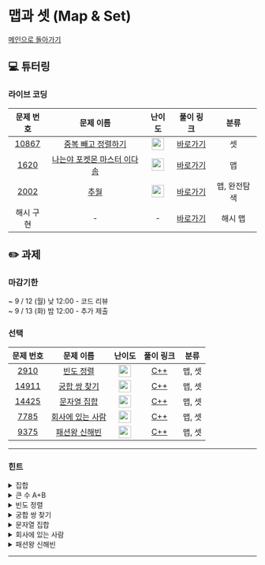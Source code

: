 # 맵과 셋 (Map & Set)

[메인으로 돌아가기](https://github.com/Altu-Bitu-3/Notice)

## 💻 튜터링

### 라이브 코딩

|                                 문제 번호                                 |                                           문제 이름                                            |                                       난이도                                       |                                                                                     풀이 링크                                                                                      |     분류     |
| :-----------------------------------------------------------------------: | :--------------------------------------------------------------------------------------------: | :--------------------------------------------------------------------------------: | :--------------------------------------------------------------------------------------------------------------------------------------------------------------------------------: | :----------: |
| <a href="https://www.acmicpc.net/problem/10867" target="_blank">10867</a> |     <a href="https://www.acmicpc.net/problem/10867" target="_blank">중복 빼고 정렬하기</a>     | <img height="25px" width="25px" src="https://static.solved.ac/tier_small/6.svg"/>  | [바로가기](https://github.com/Altu-Bitu-3/Notice/blob/main/09%EC%9B%94%2006%EC%9D%BC%20-%20%EB%A7%B5%EA%B3%BC%20%EC%85%8B/%EB%9D%BC%EC%9D%B4%EB%B8%8C%EC%BD%94%EB%94%A9/10867.cpp) |      셋      |
|  <a href="https://www.acmicpc.net/problem/1620" target="_blank">1620</a>  | <a href="https://www.acmicpc.net/problem/1620" target="_blank">나는야 포켓몬 마스터 이다솜</a> | <img height="25px" width="25px" src="https://static.solved.ac/tier_small/7.svg"/>  | [바로가기](https://github.com/Altu-Bitu-3/Notice/blob/main/09%EC%9B%94%2006%EC%9D%BC%20-%20%EB%A7%B5%EA%B3%BC%20%EC%85%8B/%EB%9D%BC%EC%9D%B4%EB%B8%8C%EC%BD%94%EB%94%A9/1620.cpp)  |      맵      |
|  <a href="https://www.acmicpc.net/problem/2002" target="_blank">2002</a>  |            <a href="https://www.acmicpc.net/problem/2002" target="_blank">추월</a>             | <img height="25px" width="25px" src="https://static.solved.ac/tier_small/10.svg"/> | [바로가기](https://github.com/Altu-Bitu-3/Notice/blob/main/09%EC%9B%94%2006%EC%9D%BC%20-%20%EB%A7%B5%EA%B3%BC%20%EC%85%8B/%EB%9D%BC%EC%9D%B4%EB%B8%8C%EC%BD%94%EB%94%A9/2002.cpp)  | 맵, 완전탐색 |
|                                 해시 구현                                 |                                               -                                                |                                         -                                          | [바로가기](https://github.com/Altu-Bitu-3/Notice/blob/main/09%EC%9B%94%2006%EC%9D%BC%20-%20%EB%A7%B5%EA%B3%BC%20%EC%85%8B/%EB%9D%BC%EC%9D%B4%EB%B8%8C%EC%BD%94%EB%94%A9/hash.cpp)  |   해시 맵    |

## ✏️ 과제

### 마감기한

~ 9 / 12 (월) 낮 12:00 - 코드 리뷰 </br>
~ 9 / 13 (화) 밤 12:00 - 추가 제출 </br>

### 선택

|                                 문제 번호                                 |                                      문제 이름                                      |                                      난이도                                       | 풀이 링크 |  분류  |
| :-----------------------------------------------------------------------: | :---------------------------------------------------------------------------------: | :-------------------------------------------------------------------------------: | :-------: | :----: |
|  <a href="https://www.acmicpc.net/problem/2910" target="_blank">2910</a>  |    <a href="https://www.acmicpc.net/problem/2910" target="_blank">빈도 정렬</a>     | <img height="25px" width="25px" src="https://static.solved.ac/tier_small/8.svg"/> |  [C++]()  | 맵, 셋 |
| <a href="https://www.acmicpc.net/problem/14911" target="_blank">14911</a> |  <a href="https://www.acmicpc.net/problem/14911" target="_blank">궁합 쌍 찾기</a>   | <img height="25px" width="25px" src="https://static.solved.ac/tier_small/7.svg"/> |  [C++]()  | 맵, 셋 |
| <a href="https://www.acmicpc.net/problem/14425" target="_blank">14425</a> |   <a href="https://www.acmicpc.net/problem/14425" target="_blank">문자열 집합</a>   | <img height="25px" width="25px" src="https://static.solved.ac/tier_small/8.svg"/> |  [C++]()  | 맵, 셋 |
|  <a href="https://www.acmicpc.net/problem/7785" target="_blank">7785</a>  | <a href="https://www.acmicpc.net/problem/7785" target="_blank">회사에 있는 사람</a> | <img height="25px" width="25px" src="https://static.solved.ac/tier_small/6.svg"/> |  [C++]()  | 맵, 셋 |
|  <a href="https://www.acmicpc.net/problem/9375" target="_blank">9375</a>  |  <a href="https://www.acmicpc.net/problem/9375" target="_blank">패션왕 신해빈</a>   | <img height="25px" width="25px" src="https://static.solved.ac/tier_small/8.svg"/> |  [C++]()  | 맵, 셋 |

---

### 힌트

<details>
<summary>집합</summary>
<div markdown="1">
&nbsp;&nbsp;&nbsp;&nbsp;숫자의 위치가 고정되었다고 생각하고, 추가랑 삭제를 표현해보면 어떨까요?
</div>
</details>

<details>
<summary>큰 수 A+B</summary>
<div markdown="1">
&nbsp;&nbsp;&nbsp;&nbsp;두 수를 그냥 더하기에는 숫자가 너무 커요. 직접 숫자를 더할 때 일의 자리부터 하나하나 더했죠? 그 방식으로 문제를 풀면 좋아요!
</div>
</details>

<details>
<summary>빈도 정렬</summary>
<div markdown="1">
&nbsp;&nbsp;&nbsp;&nbsp;어떤 구조를 사용해야지 빈도수와 순서를 저장하기 편할까요? 또 정렬 함수를 사용하기 위한 구조는 무엇일까요? 형식을 정했다면 지난 시간에 배운 정렬 방법을 떠올려보세요!
</div>
</details>

<details>
<summary>궁합 쌍 찾기</summary>
<div markdown="1">
&nbsp;&nbsp;&nbsp;&nbsp;입력받는 숫자들의 개수가 주어지지 않았음을 주의하세요!
</div>
</details>

<details>
<summary>문자열 집합</summary>
<div markdown="1">
&nbsp;&nbsp;&nbsp;&nbsp;문자열을 저장하기 위해서 어떤 자료형을 사용하면 좋을까요? 문자열을 빠르게 탐색할 수 있는 자료형이면 좋겠네요!
</div>
</details>

<details>
<summary>회사에 있는 사람</summary>
<div markdown="1">
&nbsp;&nbsp;&nbsp;&nbsp;회사에 남아있는 사람만 누구인지 알면 되겠어요! 그리고 마지막에 역순으로 이름을 출력해야 하네요. set의 기본은 오름차순 정렬이었죠! 역순으로 순환하려면 어떻게 해야 할까요? 의외로 쉬운 방법이 있어요.
</div>
</details>

<details>
<summary>패션왕 신해빈</summary>
<div markdown="1">
&nbsp;&nbsp;&nbsp;&nbsp;의상의 이름과 의상의 종류 중 우리에게 필요한 입력값은 무엇일까요? 마지막에 해빈이가 알몸이 되지 않도록 주의해주세요!
</div>
</details>

---
